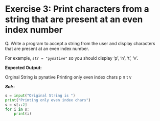 # Exercise 3: Print characters from a string that are present at an even index number

Q. Write a program to accept a string from the user and display characters that are present at an even index number.

For example, <code>str = "pynative"</code> so you should display ‘p’, ‘n’, ‘t’, ‘v’.

**Expected Output:**

Orginal String is  pynative
Printing only even index chars
p
n
t
v

***Sol:-***

```python
s = input("Original String is ")
print("Printing only even index chars")
s = s[::2]
for i in s:
    print(i)
```
